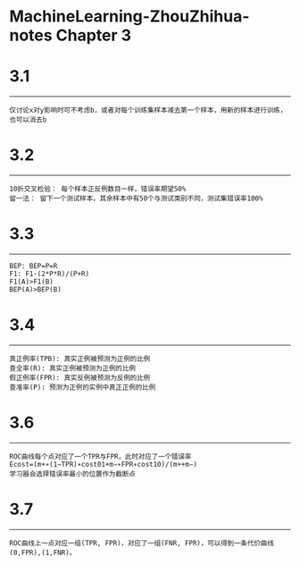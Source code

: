# MachineLearning-ZhouZhihua-notes Chapter 3

# 3.1  
------  
    仅讨论x对y影响时可不考虑b，或者对每个训练集样本减去第一个样本，用新的样本进行训练，也可以消去b 

# 3.2  
------  
    10折交叉检验： 每个样本正反例数目一样，错误率期望50%  
    留一法： 留下一个测试样本，其余样本中有50个与测试类别不同，测试集错误率100%  

# 3.3  
------
    BEP: BEP=P=R  
    F1: F1-(2*P*R)/(P+R)  
    F1(A)>F1(B)  
    BEP(A)>BEP(B)  

# 3.4  
------
    真正例率(TPB): 真实正例被预测为正例的比例  
    查全率(R): 真实正例被预测为正例的比例
    假正例率(FPR): 真实反例被预测为反例的比例  
    查准率(P): 预测为正例的实例中真正正例的比例  

# 3.6  
------
    ROC曲线每个点对应了一个TPR与FPR，此时对应了一个错误率  
    Ecost=(m+∗(1−TPR)∗cost01+m−∗FPR∗cost10)/(m++m−)  
    学习器会选择错误率最小的位置作为截断点  

# 3.7  
------
    ROC曲线上一点对应一组(TPR, FPR)，对应了一组(FNR, FPR)，可以得到一条代价曲线(0,FPR),(1,FNR)。
